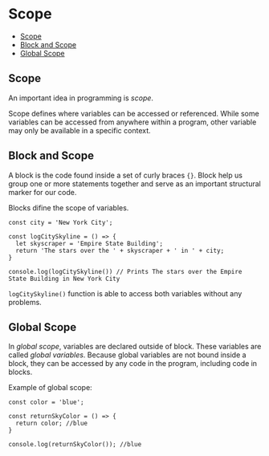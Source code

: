 # Scope

* [Scope](#Scope)
* [Block and Scope](#Block-and-Scope)
* [Global Scope](#Global-Scope)


## Scope
An important idea in programming is *scope*.

Scope defines where variables can be accessed or referenced. While some variables can be accessed from anywhere within a program, other variable may only be available in a specific context.

## Block and Scope
A block is the code found inside a set of curly braces `{}`. Block help us group one or more statements together and serve as an important structural marker for our code.

Blocks difine the scope of variables.

```
const city = 'New York City';

const logCitySkyline = () => {
  let skyscraper = 'Empire State Building';
  return 'The stars over the ' + skyscraper + ' in ' + city;
}

console.log(logCitySkyline()) // Prints The stars over the Empire State Building in New York City
```

`logCitySkyline()` function is able to access both variables without any problems.

## Global Scope
In *global scope*, variables are declared outside of block. These variables are called *global variables*. Because global variables are not bound inside a block, they can be accessed by any code in the program, including code in blocks.

Example of global scope:
```
const color = 'blue';

const returnSkyColor = () => {
  return color; //blue
}

console.log(returnSkyColor()); //blue
```
